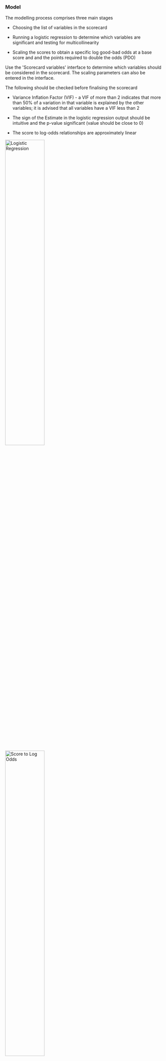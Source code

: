 

### Model

The modelling process comprises three main stages

* Choosing the list of variables in the scorecard

* Running a logistic regression to determine which variables are significant and testing for multicollinearity

* Scaling the scores to obtain a specific log good-bad odds at a base score and and the points required to double the odds (PDO)

Use the 'Scorecard variables' interface to determine which variables should be considered in the scorecard. The scaling parameters can also be entered in the interface.

The following should be checked before finalising the scorecard

* Variance Inflation Factor (VIF) - a VIF of more than 2 indicates that more than 50% of a variation in that variable is explained by the other variables; it is advised that all variables have a VIF less than 2

* The sign of the Estimate in the logistic regression output should be intuitive and the p-value significant (value should be close to 0)

* The score to log-odds relationships are approximately linear

<img src="D:/Online/Personal/Training/scorecardbuilder/inst/scorecardbuilder_shiny/www/model-logistic.png" title="Logistic Regression" alt="Logistic Regression" width="50%" />

<img src="D:/Online/Personal/Training/scorecardbuilder/inst/scorecardbuilder_shiny/www/model-stoln.png" title="Score to Log Odds" alt="Score to Log Odds" width="50%" />

<img src="D:/Online/Personal/Training/scorecardbuilder/inst/scorecardbuilder_shiny/www/model-scorecard.png" title="Final Scorecard" alt="Final Scorecard" width="50%" />
